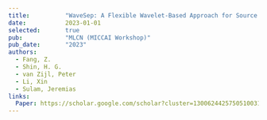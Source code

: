 ```yaml
---
title:          "WaveSep: A Flexible Wavelet-Based Approach for Source Separation in Susceptibility Imaging"
date:           2023-01-01
selected:       true
pub:            "MLCN (MICCAI Workshop)"
pub_date:       "2023"
authors:
  - Fang, Z.
  - Shin, H. G.
  - van Zijl, Peter
  - Li, Xin
  - Sulam, Jeremias
links:
  Paper: https://scholar.google.com/scholar?cluster=13006244257505100315
---
```

